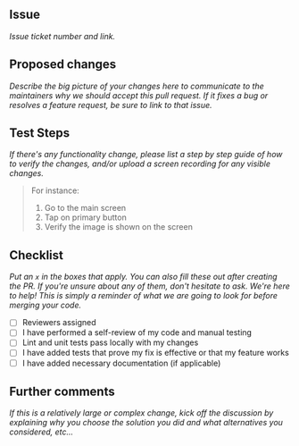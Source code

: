 ## Issue

_Issue ticket number and link._

## Proposed changes

_Describe the big picture of your changes here to communicate to the maintainers why we should accept this pull request. If it fixes a bug or resolves a feature request, be sure to link to that issue._

## Test Steps

_If there's any functionality change, please list a step by step guide of how to verify the changes, and/or upload a screen recording for any visible changes._

> For instance:
> 1. Go to the main screen
> 2. Tap on primary button
> 3. Verify the image is shown on the screen

## Checklist

_Put an `x` in the boxes that apply. You can also fill these out after creating the PR. If you're unsure about any of them, don't hesitate to ask. We're here to help! This is simply a reminder of what we are going to look for before merging your code._

* [ ] Reviewers assigned
* [ ] I have performed a self-review of my code and manual testing
* [ ] Lint and unit tests pass locally with my changes
* [ ] I have added tests that prove my fix is effective or that my feature works
* [ ] I have added necessary documentation (if applicable)

## Further comments

_If this is a relatively large or complex change, kick off the discussion by explaining why you choose the solution you did and what alternatives you considered, etc..._
